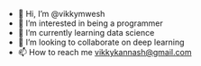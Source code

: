 - 👋 Hi, I’m @vikkymwesh
- 👀 I’m interested in being a programmer
- 🌱 I’m currently learning data science
- 💞️ I’m looking to collaborate on deep learning
- 📫 How to reach me vikkykannash@gmail.com

<!---
vikkymwesh/vikkymwesh is a ✨ special ✨ repository because its `README.md` (this file) appears on your GitHub profile.
You can click the Preview link to take a look at your changes.
--->
